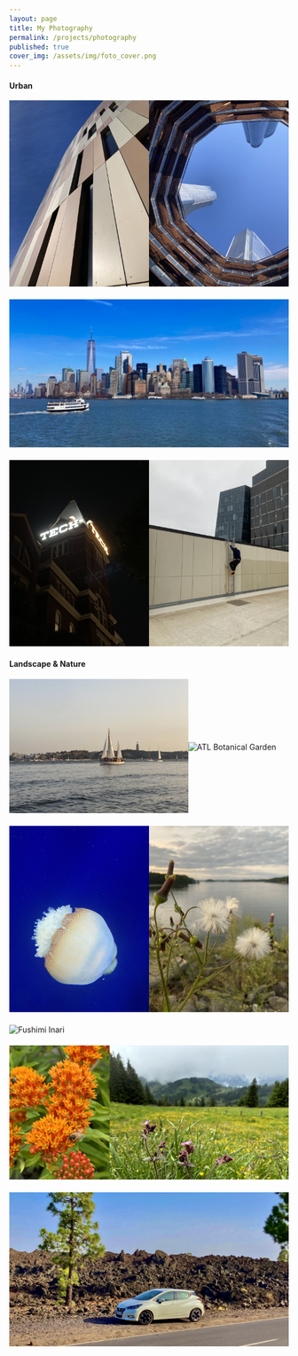 ```yaml
---
layout: page
title: My Photography
permalink: /projects/photography
published: true
cover_img: /assets/img/foto_cover.png
---
```



<!-- Create Rows of Fotos -->
#### Urban
<section class="photography">
  <div class="photography-row">
    <div class="img-museum">
      <img src="/assets/img/1.jpg" alt="Civil Rights Museum ATL">
    </div>
    <div class="img-vessel">
      <img src="/assets/img/4.jpg" alt="The Vessel">
    </div>
  </div> 
  <div class="photography-row">
    <div class="img-nyc">
      <img src="/assets/img/nyc.jpg" alt="NYC Skyline">
    </div>
  </div> 
  <div class="photography-row">
    <div class="img-GT">
      <img src="/assets/img/techtower.jpg" alt="Tech Tower">
    </div>
    <div class="img-ATL">
      <img src="/assets/img/roof.jpg" alt="Roof in ATL">
    </div>
  </div>
</section>

#### Landscape & Nature
<section class="photography">
  <div class="photography-row">
    <div class="img-boat">
      <img src="/assets/img/3.jpg" alt="Sailboat Lisbon">
    </div>
    <div class="img-trees">
      <img src="/assets/img/2.jpg" alt="ATL Botanical Garden">
    </div>
  </div>
  <div class="photography-row">
      <div class="img-aqua">
        <img src="/assets/img/5.jpg" alt="Georgia Aquarium">
      </div>
      <div class="img-lake">
        <img src="/assets/img/6.jpg" alt="Lake Lanier">
      </div>
  </div>
  <div class="photography-row">
    <div class="img-kyoto">
      <img src="/assets/img/kyoto.jpg" alt="Fushimi Inari">
    </div>
  </div>
  <div class="photography-row">
    <div class="img-flower">
      <img src="/assets/img/orange.jpg" alt="Orange Flowers">
    </div>
    <div class="img-alps">
      <img src="/assets/img/alps.jpg" alt="Swiss Alps">
    </div>
  </div>
    <div class="photography-row">
    <div class="img-car">
      <img src="/assets/img/car.jpg" alt="Canary Islands">
    </div>
  </div>
</section>



<!-- CSS for Style -->
<style>
  .photography-row {
    display: flex;
    align-items: center;
    margin-bottom: 20px;
  }

  .img-boat {
    max-width: 64%;
  }
  .img-trees{
    max-width: 36%;
  }

  .img-flower {
    max-width: 36%;
  }
  .img-alps{
    max-width: 64%;
  }
</style>